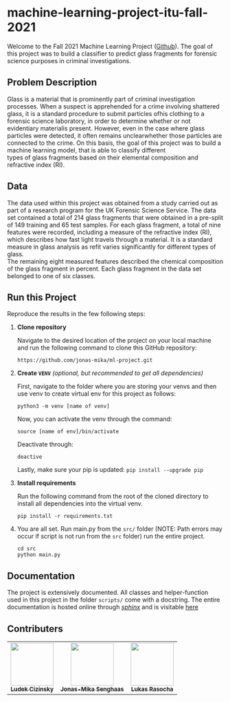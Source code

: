 # machine-learning-project-itu-fall-2021

Welcome to the Fall 2021 Machine Learning Project ([Github](https://github.com/jonas-mika/ml-project)). 
The goal of this project was to build a classifier to predict glass fragments for forensic science purposes in criminal investigations. 

## Problem Description

Glass is a material that is prominently part of criminal investigation processes.   When a suspect is apprehended for a crime involving shattered glass, it is a standard 
procedure to submit particles ofhis clothing to a forensic science laboratory, in order to determine 
whether or not evidentiary materialis present. However, even in the case where glass particles were 
detected, it often remains unclearwhether those particles are connected to the crime. On this basis, 
the goal of this project was to build a machine learning model, that is able to classify different  
types of glass fragments based on their elemental composition and refractive index (RI).

## Data
The data used within this project was obtained from a study carried out as part of a research program 
for the UK  Forensic  Science  Service.  The data set contained a total of 214 glass fragments that were 
obtained in a pre-split of 149 training and 65 test samples.  For each glass fragment, a total of nine features 
were recorded, including a measure of the refractive index (RI), which describes how fast light travels through 
a material.  It is a standard measure in glass analysis as refit varies significantly for different types of glass.  
The remaining eight measured features described the chemical composition of the glass fragment in percent. Each glass fragment in the data set belonged to one of six classes.

## Run this Project 

Reproduce the results in the few following steps: 

1. **Clone repository**

   Navigate to the desired location of the project on your local machine and run the following command
   to clone this GitHub repository:

   ```
   https://github.com/jonas-mika/ml-project.git
   ```

2. **Create `VENV`** *(optional, but recommended to get all dependencies)*

    First, navigate to the folder where you are storing your venvs and then use venv to create virtual env 
    for this project as follows: 
    
    ```
    python3 -m venv [name of venv]
    ```

    Now, you can activate the venv through the command: 

    ```
    source [name of env]/bin/activate
    ```
    
    Deactivate through:

    ```
    deactive
    ```


    Lastly, make sure your pip is updated: `pip install --upgrade pip`

3. **Install requirements**

   Run the following command from the root of the cloned directory to install all dependencies into the virtual venv.
    
   ```
   pip install -r requirements.txt
   ```

4. You are all set. Run main.py from the `src/` folder (NOTE: Path errors may occur if script is not run from 
   the `src` folder) run the entire project.

   ```
   cd src
   python main.py
   ```

## Documentation 

The project is extensively documented. All classes and helper-function used in this project in the folder `scripts/` come with a docstring. The entire documentation is hosted online through [*sphinx*](https://www.sphinx-doc.org/en/master/) and is visitable [here](https://ml-project-itu.readthedocs.io/en/latest/index.html)

## Contributers

<table>
  <tr>
    <td align="center"><a href="https://github.com/LudekCizinsky"><img src="https://github.com/LudekCizinsky.png?size=100" width="100px;" alt=""/><br /><sub><b>Ludek Cizinsky</b></sub></a><br /></td>
    <td align="center"><a href="https://github.com/jonas-mika"><img src="https://github.com/jonas-mika.png?size=100" width="100px;" alt=""/><br /><sub><b>Jonas-Mika Senghaas</b></sub></a><br /></td>
    <td align="center"><a href="https://github.com/lukyrasocha"><img src="https://github.com/lukyrasocha.png?size=100" width="100px;" alt=""/><br /><sub><b>Lukas Rasocha</b></sub></a><br /></td>
  </tr>
</table>
